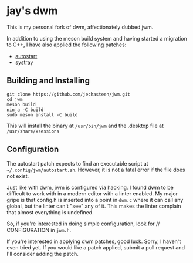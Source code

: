 # jay's dwm

This is my personal fork of dwm, affectionately dubbed jwm.

In addition to using the meson build system and having started a migration to C++, I have also applied the following patches:

* [autostart](https://dwm.suckless.org/patches/autostart/)
* [systray](https://dwm.suckless.org/patches/systray/)

## Building and Installing

```shell
git clone https://github.com/jechasteen/jwm.git
cd jwm
meson build
ninja -C build
sudo meson install -C build
```

This will install the binary at `/usr/bin/jwm` and the .desktop file at `/usr/share/xsessions`

## Configuration

The autostart patch expects to find an executable script at `~/.config/jwm/autostart.sh`.
However, it is not a fatal error if the file does not exist.

Just like with dwm, jwm is configured via hacking.
I found dwm to be difficult to work with in a modern editor with a linter enabled.
My major gripe is that config.h is inserted into a point in `dwm.c` where it can call any global, but the linter can't "see" any of it.
This makes the linter complain that almost everything is undefined.

So, if you're interested in doing simple configuration, look for
    // CONFIGURATION
in `jwm.h`.

If you're interested in applying dwm patches, good luck. Sorry, I haven't even tried yet.
If you would like a patch applied, submit a pull request and I'll consider adding the patch.

